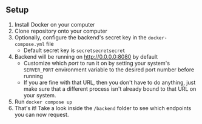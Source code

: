 ## Setup
1. Install Docker on your computer
2. Clone repository onto your computer
3. Optionally, configure the backend's secret key in the ```docker-compose.yml``` file
   * Default secret key is ```secretsecretsecret```
4. Backend will be running on http://0.0.0.0:8080 by default
   * Customize which *port* to run it on by setting your system's ```SERVER_PORT``` environment variable to the desired port number before running
   * If you are fine with that URL, then you don't have to do anything, just make sure that a different process isn't already bound to that URL on your system.
5. Run ```docker compose up```
6. That's it! Take a look inside the ```/backend``` folder to see which endpoints you can now request.
